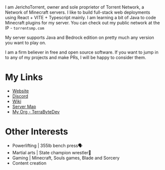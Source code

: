 I am JerichoTorrent, owner and sole proprietor of Torrent Network, a Network of Minecraft servers. I like to build full-stack web deployments using React + VITE + Typescript mainly. I am learning a bit of Java to code Minecraft plugins for my server. You can check out my public network at the IP - `torrentsmp.com`  

My server supports Java and Bedrock edition on pretty much any version you want to play on.  

I am a firm believer in free and open source software. If you want to jump in to any of my projects and make PRs, I will be happy to consider them.

# My Links  

- [Website](https://www.torrentsmp.com)
- [Discord](https://discord.gg/torrent)
- [Wiki](https://wiki.torrentsmp.com)
- [Server Map](https://map.torrentsmp.com)
- [My Org - TerraByteDev](https://docs.terrabytedev.com)

# Other Interests  

- Powerlifting | 355lb bench press🗣️
- Martial arts | State champion wrestler🤼
- Gaming | Minecraft, Souls games, Blade and Sorcery
- Content creation